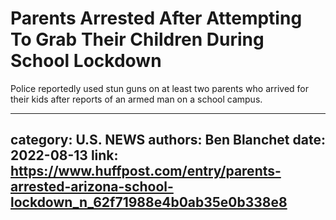 # Parents Arrested After Attempting To Grab Their Children During School Lockdown

Police reportedly used stun guns on at least two parents who arrived for their kids after reports of an armed man on a school campus.

---
category: U.S. NEWS
authors: Ben Blanchet
date: 2022-08-13
link: https://www.huffpost.com/entry/parents-arrested-arizona-school-lockdown_n_62f71988e4b0ab35e0b338e8
---
